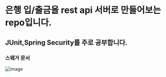 # 은행 입/출금을 rest api 서버로 만들어보는 repo입니다.
## JUnit,Spring Security를 주로 공부합니다.

### 스웨거 문서
![image](https://github.com/user-attachments/assets/fd81e448-a148-4913-92df-fc5314643f02)

